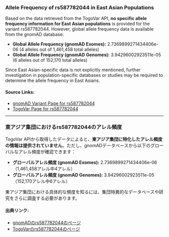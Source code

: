 ### Allele Frequency of rs587782044 in East Asian Populations

Based on the data retrieved from the TogoVar API, **no specific allele frequency information for East Asian populations** is provided for the variant rs587782044. However, global allele frequency data is available from the gnomAD database:

- **Global Allele Frequency (gnomAD Exomes):** 2.7369899271434406e-06 (4 alleles out of 1,461,458 total alleles)
- **Global Allele Frequency (gnomAD Genomes):** 3.94296002923511e-05 (6 alleles out of 152,170 total alleles)

Since East Asian-specific data is not explicitly mentioned, further investigation in population-specific databases or studies may be required to determine the allele frequency in East Asians.

#### Source Links:
- [gnomAD Variant Page for rs587782044](https://gnomad.broadinstitute.org/variant/16-68819401-G-T?dataset=gnomad_r4)
- [TogoVar Page for rs587782044](https://togovar.org)

---

### 東アジア集団におけるrs587782044のアレル頻度

TogoVar APIから取得したデータによると、**東アジア集団に特化したアレル頻度の情報は提供されていません**。ただし、gnomADデータベースから以下のグローバルなアレル頻度が確認できます：

- **グローバルアレル頻度 (gnomAD Exomes):** 2.7369899271434406e-06（1,461,458アレル中4アレル）
- **グローバルアレル頻度 (gnomAD Genomes):** 3.94296002923511e-05（152,170アレル中6アレル）

東アジア集団における具体的な頻度を知るには、集団特異的なデータベースや研究をさらに調査する必要があります。

#### 出典リンク:
- [gnomADのrs587782044のページ](https://gnomad.broadinstitute.org/variant/16-68819401-G-T?dataset=gnomad_r4)
- [TogoVarのrs587782044のページ](https://togovar.org)